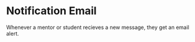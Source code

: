 # Notification Email

Whenever a mentor or student recieves a new message, they get an email alert. 